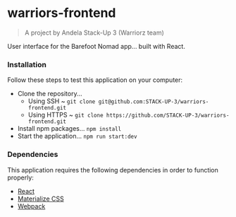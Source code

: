 # warriors-frontend

> A project by Andela Stack-Up 3 (Warriorz team)

User interface for the Barefoot Nomad app... built with React.

### Installation

Follow these steps to test this application on your computer:

-   Clone the repository...
    -   Using SSH ~ `git clone git@github.com:STACK-UP-3/warriors-frontend.git`
    -   Using HTTPS ~ `git clone https://github.com/STACK-UP-3/warriors-frontend.git`
-   Install npm packages... `npm install`
-   Start the application... `npm run start:dev`

### Dependencies

This application requires the following dependencies in order to function properly:

-   [React](https://reactjs.org)
-   [Materialize CSS](https://materializecss.com)
-   [Webpack](https://webpack.js.org)
